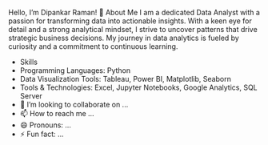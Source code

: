  Hello, I’m Dipankar Raman! 👋
 About Me
 I am a dedicated Data Analyst with a passion for transforming data into actionable insights. With a keen eye for detail and a strong analytical mindset, I strive to uncover patterns that drive strategic business 
 decisions. My journey in data analytics is fueled by curiosity and a commitment to continuous learning.
- Skills
- Programming Languages: Python
-  Data Visualization Tools: Tableau, Power BI, Matplotlib, Seaborn
- Tools & Technologies: Excel, Jupyter Notebooks, Google Analytics, SQL Server
- 💞️ I’m looking to collaborate on ...
- 📫 How to reach me ...
- 😄 Pronouns: ...
- ⚡ Fun fact: ...

<!---
DipankarRaman/DipankarRaman is a ✨ special ✨ repository because its `README.md` (this file) appears on your GitHub profile.
You can click the Preview link to take a look at your changes.
--->
